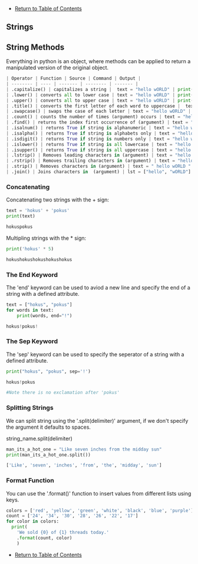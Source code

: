 - [Return to Table of Contents](/../../)

## Strings

## String Methods

Everything in python is an object, where methods can be applied to return a manipulated version of the original object.
```python
| Operator | Function | Source | Command | Output |
| -------- | ---- | ------- | -------- | ------- |
| .capitalize() | capitalizes a string |  text = "hello wORLD" | print(text.capitalize()) | Hello world |
| .lower() | converts all to lower case | text = "hello wORLD" | print(text.lower()) | hello world |
| .upper() | converts all to upper case | text = "hello wORLD" | print(text.upper()) | HELLO WORLD |
| .title() | converts the first letter of each word to uppercase |  text = "hello wORLD" | print(text.title()) | Hello World |
| .swapcase() | swaps the case of each letter | text = "hello wORLD" | print(text.swapcase()) | HELLO WORLD |
| .count() | counts the number of times (argument) occurs | text = "hello wORLD" | print(text.count('o', 0, 6)) | 1 |
| .find() | returns the index first occurrence of (argument) | text = "hello wORLD" | print(text.find('lo')) | 3 |
| .isalnum() | returns True if string is alphanumeric | text = "hello wORLD" | print(text.isalnum()) | False |
| .isalpha() | returns True if string is alphabets only | text = "hello wORLD" | print(text.isalpha()) | True |
| .isdigit() | returns True if string is numbers only | text = "hello wORLD" | print(text.isdigit()) | False |
| .islower() | returns True if string is all lowercase | text = "hello wORLD" | print(text.islower()) | False |
| .isupper() | returns True if string is all uppercase | text = "hello wORLD" | print(text.isupper()) | False |
| .lstrip() | Removes leading characters in (argument) | text = "hello wORLD" | print(text.lstrip('hel')) | lo wORLD |
| .rstrip() | Removes trailing characters in (argument) | text = "hello wORLD" | print(text.rstrip('RLD')) | hello wO |
| .strip() | Removes characters in (argument) | text = " hello wORLD " | print(text.strip()) | hello wORLD |
| .join() | Joins characters in  (argument) | lst = ["hello", "wORLD"] | print((' ').join(lst)) | hello wORLD |

```



### Concatenating

Concatenating two strings with the + sign:

```python
text = 'hokus' + 'pokus'
print(text)

hokuspokus
```

Multipling strings with the * sign:

```python
print('hokus' * 5)

hokushokushokushokushokus
```

### The End Keyword

The 'end' keyword can be used to aviod a new line and specify the end of a string with a defined attribute.

```python
text = ["hokus", "pokus"]
for words in text:
    print(words, end="!")

hokus!pokus!
```

### The Sep Keyword

The 'sep' keyword can be used to specify the seperator of a string with a defined attribute.

```python
print("hokus", "pokus", sep='!')

hokus!pokus

#Note there is no exclamation after 'pokus'
```

### Splitting Strings

We can split string using the '.split(delimiter)' argument, if we don't specify the argument it
defaults to spaces.

string_name.split(delimiter)

```python
man_its_a_hot_one = "Like seven inches from the midday sun"
print(man_its_a_hot_one.split())

['Like', 'seven', 'inches', 'from', 'the', 'midday', 'sun']
```



### Format Function

You can use the '.format()' function to insert values from different lists using keys.

```python
colors = ['red', 'yellow', 'green', 'white', 'black', 'blue', 'purple']
count = ['24', '34', '30', '28', '26', '22', '17']
for color in colors:
  print(
    'We sold {0} of {1} threads today.'
    .format(count, color)
    )
```





- [Return to Table of Contents](/../../)
